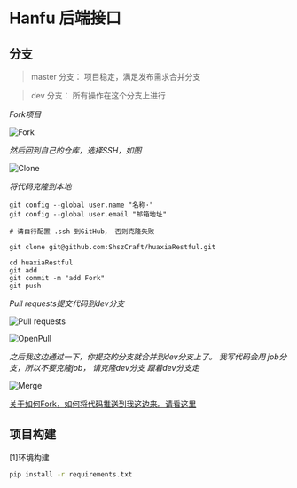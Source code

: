 # Hanfu 后端接口

## 分支

> master 分支： 项目稳定，满足发布需求合并分支

> dev 分支： 所有操作在这个分支上进行

*Fork项目*

![Fork](./.remarks/Fork.png)

*然后回到自己的仓库，选择SSH，如图*

![Clone](./.remarks/Clone.png)

*将代码克隆到本地*

```
git config --global user.name "名称·"
git config --global user.email "邮箱地址"

# 请自行配置 .ssh 到GitHub， 否则克隆失败
 
git clone git@github.com:ShszCraft/huaxiaRestful.git
 
cd huaxiaRestful 
git add .
git commit -m "add Fork"
git push
```

*Pull requests提交代码到dev分支*

![Pull requests](./.remarks/Pull.png)

![OpenPull](./.remarks/OpenPull.png)

*之后我这边通过一下，你提交的分支就合并到dev分支上了。 我写代码会用 job分支，所以不要克隆job， 请克隆dev分支*
*跟着dev分支走*

![Merge](./.remarks/Merge.png)
 


[关于如何Fork，如何将代码推送到我这边来。请看这里](https://www.cnblogs.com/southday/p/10010876.html)


## 项目构建
[1]环境构建
```bash
pip install -r requirements.txt
```
